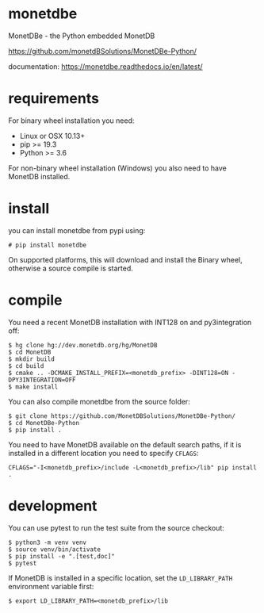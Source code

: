 # monetdbe
MonetDBe - the Python embedded MonetDB

https://github.com/monetdBSolutions/MonetDBe-Python/

documentation: https://monetdbe.readthedocs.io/en/latest/

# requirements

For binary wheel installation you need:

 * Linux or OSX 10.13+
 * pip >= 19.3
 * Python >= 3.6

For non-binary wheel installation (Windows) you also need to have MonetDB installed.


# install

you can install monetdbe from pypi using:
```
# pip install monetdbe
```

On supported platforms, this will download and install the Binary wheel, otherwise a source compile is started.

# compile

You need a recent MonetDB installation with INT128 on and py3integration off: 
```
$ hg clone hg://dev.monetdb.org/hg/MonetDB
$ cd MonetDB
$ mkdir build
$ cd build
$ cmake .. -DCMAKE_INSTALL_PREFIX=<monetdb_prefix> -DINT128=ON -DPY3INTEGRATION=OFF
$ make install
```

You can also compile monetdbe from the source folder:
```
$ git clone https://github.com/MonetDBSolutions/MonetDBe-Python/
$ cd MonetDBe-Python
$ pip install .
```

You need to have MonetDB available on the default search paths, if it is
installed in a different location you need to specify `CFLAGS`:
```
CFLAGS="-I<monetdb_prefix>/include -L<monetdb_prefix>/lib" pip install .
```
 
# development

You can use pytest to run the test suite from the source checkout:
```
$ python3 -m venv venv
$ source venv/bin/activate
$ pip install -e ".[test,doc]"
$ pytest
```

If MonetDB is installed in a specific location, set the `LD_LIBRARY_PATH` environment variable first:
```
$ export LD_LIBRARY_PATH=<monetdb_prefix>/lib
```
